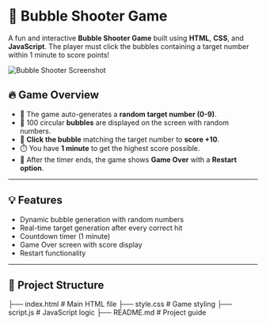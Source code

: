 # 🎯 Bubble Shooter Game

A fun and interactive **Bubble Shooter Game** built using **HTML**, **CSS**, and **JavaScript**. The player must click the bubbles containing a target number within 1 minute to score points!

![Bubble Shooter Screenshot](./screenshot.png) <!-- Optional: Add screenshot if available -->

## 🔥 Game Overview

- 🎲 The game auto-generates a **random target number (0-9)**.
- 🔵 100 circular **bubbles** are displayed on the screen with random numbers.
- 🎯 **Click the bubble** matching the target number to **score +10**.
- ⏱️ You have **1 minute** to get the highest score possible.
- 🔁 After the timer ends, the game shows **Game Over** with a **Restart option**.

---

## 💡 Features

- Dynamic bubble generation with random numbers
- Real-time target generation after every correct hit
- Countdown timer (1 minute)
- Game Over screen with score display
- Restart functionality

---

## 📁 Project Structure
├── index.html # Main HTML file
├── style.css # Game styling
├── script.js # JavaScript logic
├── README.md # Project guide

